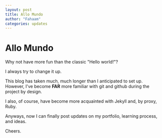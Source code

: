 ```yaml
---
layout: post
title: Allo Mundo
author: "Fahaam"
categories: updates
---
```


# Allo Mundo


Why not have more fun than the classic "Hello world!"?

I always try to change it up.

This blog has taken much, much longer than I anticipated to set up. However, I've become **FAR** more familiar with git and github during the project by design.

I also, of course, have become more acquainted with Jekyll and, by proxy, Ruby.

Anyways, now I can finally post updates on my portfolio, learning process, and ideas.

Cheers.




